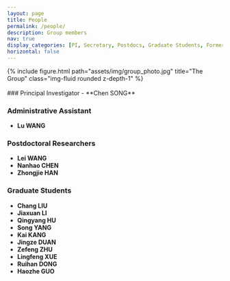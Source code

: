 ```yaml
---
layout: page
title: People
permalink: /people/
description: Group members
nav: true
display_categories: [PI, Secretary, Postdocs, Graduate Students, Former Members]
horizontal: false
---
```


<div class="row">
    <div class="col-sm-12 mt-3 mt-md-0">
        {% include figure.html path="assets/img/group_photo.jpg" title="The Group" class="img-fluid rounded z-depth-1" %}
    </div>
</div>

<br>
### Principal Investigator
- **Chen SONG**

### Administrative Assistant

- **Lu WANG**

### Postdoctoral Researchers

- **Lei WANG** 
- **Nanhao CHEN** 
- **Zhongjie HAN** 

### Graduate Students

- **Chang LIU**
- **Jiaxuan LI**
- **Qingyang HU**
- **Song YANG**
- **Kai KANG**
- **Jingze DUAN**
- **Zefeng ZHU**
- **Lingfeng XUE**
- **Ruihan DONG**
- **Haozhe GUO**


